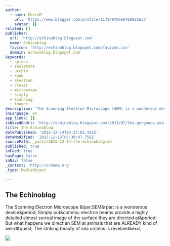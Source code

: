 ```yaml
---
author:
  - name: ChrisM
    url: 'https://www.blogger.com/profile/11784970666468925633'
    avatar: {}
related: []
publisher:
  url: 'http://echinoblog.blogspot.com'
  name: Echinoblog
  favicon: 'http://echinoblog.blogspot.com/favicon.ico'
  domain: echinoblog.blogspot.com
keywords:
  - spines
  - skeletons
  - urchin
  - knob
  - electron
  - closer
  - microscope
  - simply
  - scanning
  - images
description: 'The Scanning Electron Microscope (SEM) is a wonderous device. Simply put, electron beams provide a highly detailed almost surreal image of the surface they are directed at. But what happens we direct an SEM at animals that are ALREADY kind of weird? The striking beauty of sea urchins is revelaed!'
inLanguage: en
app_links: []
isBasedOnUrl: 'http://echinoblog.blogspot.com/2013/07/the-gorgeous-sea-urchin-skeleton-sem.html'
title: The Echinoblog
datePublished: '2015-12-14T03:27:03.415Z'
dateModified: '2015-12-13T05:30:47.750Z'
sourcePath: _posts/2015-12-14-the-echinoblog.md
published: true
inFeed: true
hasPage: false
inNav: false
_context: 'http://schema.org'
_type: MediaObject

---
```

<article style=""><h1>The Echinoblog</h1><p>The Scanning Electron Microscope &amp;lpar;SEM&amp;rpar; is a wonderous device&amp;period; Simply put&amp;comma; electron beams provide a highly detailed almost surreal image of the surface they are directed at&amp;period; But what happens we direct an SEM at animals that are ALREADY kind of weird&amp;quest; The striking beauty of sea urchins is revelaed&amp;excl;</p><img src="http://farm4.staticflickr.com/3079/2658837025_d8da74db61.jpg" /></article>